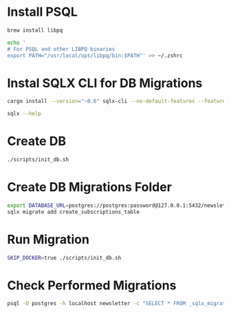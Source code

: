 # Install PSQL

```bash
brew install libpq

echo '
# For PSQL and other LIBPQ binaries
export PATH="/usr/local/opt/libpq/bin:$PATH"' >> ~/.zshrc
```

# Instal SQLX CLI for DB Migrations

```bash
cargo install --version="~0.6" sqlx-cli --no-default-features --features rustls,postgres

sqlx --help
```

# Create DB

```bash
./scripts/init_db.sh
```

# Create DB Migrations Folder

```bash
export DATABASE_URL=postgres://postgres:password@127.0.0.1:5432/newsletter
sqlx migrate add create_subscriptions_table
```

# Run Migration

```bash
SKIP_DOCKER=true ./scripts/init_db.sh
```

# Check Performed Migrations

```bash
psql -U postgres -h localhost newsletter -c "SELECT * FROM _sqlx_migrations"
```
